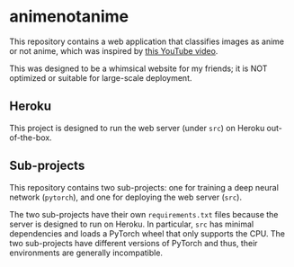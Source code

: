 # animenotanime

This repository contains a web application that classifies images as anime or not anime, which was inspired by
[this YouTube video](https://www.youtube.com/watch?v=xIx2dAmKtms).

This was designed to be a whimsical website for my friends; it is NOT optimized or suitable for large-scale deployment.

## Heroku

This project is designed to run the web server (under `src`) on Heroku out-of-the-box.

## Sub-projects

This repository contains two sub-projects: one for training a deep neural network (`pytorch`), and one for deploying the
web server (`src`).

The two sub-projects have their own `requirements.txt` files because the server is designed to run on Heroku. In
particular, `src` has minimal dependencies and loads a PyTorch wheel that only supports the CPU. The two sub-projects
have different versions of PyTorch and thus, their environments are generally incompatible.